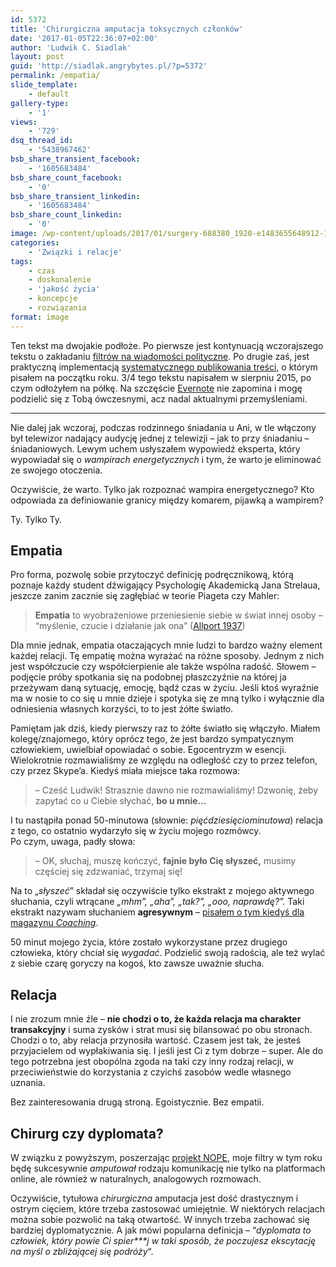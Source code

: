 ```yaml
---
id: 5372
title: 'Chirurgiczna amputacja toksycznych członków'
date: '2017-01-05T22:36:07+02:00'
author: 'Ludwik C. Siadlak'
layout: post
guid: 'http://siadlak.angrybytes.pl/?p=5372'
permalink: /empatia/
slide_template:
    - default
gallery-type:
    - '1'
views:
    - '729'
dsq_thread_id:
    - '5438967462'
bsb_share_transient_facebook:
    - '1605683484'
bsb_share_count_facebook:
    - '0'
bsb_share_transient_linkedin:
    - '1605683484'
bsb_share_count_linkedin:
    - '0'
image: /wp-content/uploads/2017/01/surgery-688380_1920-e1483655648912-1.jpg
categories:
    - 'Związki i relacje'
tags:
    - czas
    - doskonalenie
    - 'jakość życia'
    - koncepcje
    - rozwiązania
format: image
---
```


Ten tekst ma dwojakie podłoże. Po pierwsze jest kontynuacją wczorajszego tekstu o zakładaniu [filtrów na wiadomości polityczne](http://personaldevelopment.pl/co-tam-panie-w-polityce/). Po drugie zaś, jest praktyczną implementacją [systematycznego publikowania treści](http://personaldevelopment.pl/zegnajcie-2016/), o którym pisałem na początku roku. 3/4 tego tekstu napisałem w sierpniu 2015, po czym odłożyłem na półkę. Na szczęście [Evernote](http://personaldevelopment.pl/evernote/) nie zapomina i mogę podzielić się z Tobą ówczesnymi, acz nadal aktualnymi przemyśleniami.

---

Nie dalej jak wczoraj, podczas rodzinnego śniadania u Ani, w tle włączony był telewizor nadający audycję jednej z telewizji – jak to przy śniadaniu – śniadaniowych. Lewym uchem usłyszałem wypowiedź eksperta, który wypowiadał się o *wampirach energetycznych* i tym, że warto je eliminować ze swojego otoczenia.

Oczywiście, że warto. Tylko jak rozpoznać wampira energetycznego? Kto odpowiada za definiowanie granicy między komarem, pijawką a wampirem?

Ty. Tylko Ty.

## Empatia

Pro forma, pozwolę sobie przytoczyć definicję podręcznikową, którą poznaje każdy student dźwigający Psychologię Akademicką Jana Strelaua, jeszcze zanim zacznie się zagłębiać w teorie Piageta czy Mahler:

> **Empatia** to wyobrażeniowe przeniesienie siebie w świat innej osoby – “myślenie, czucie i działanie jak ona” ([Allport 1937](http://psycnet.apa.org/index.cfm?fa=search.displayRecord&uid=1938-01964-000))

Dla mnie jednak, empatia otaczających mnie ludzi to bardzo ważny element każdej relacji. Tę empatię można wyrażać na różne sposoby. Jednym z nich jest współczucie czy współcierpienie ale także wspólna radość. Słowem – podjęcie próby spotkania się na podobnej płaszczyźnie na której ja przeżywam daną sytuację, emocję, bądź czas w życiu. Jeśli ktoś wyraźnie ma w nosie to co się u mnie dzieje i spotyka się ze mną tylko i wyłącznie dla odniesienia własnych korzyści, to to jest żółte światło.

Pamiętam jak dziś, kiedy pierwszy raz to żółte światło się włączyło. Miałem kolegę/znajomego, który oprócz tego, że jest bardzo sympatycznym człowiekiem, uwielbiał opowiadać o sobie. Egocentryzm w esencji. Wielokrotnie rozmawialiśmy ze względu na odległość czy to przez telefon, czy przez Skype’a. Kiedyś miała miejsce taka rozmowa:

> – Cześć Ludwik! Strasznie dawno nie rozmawialiśmy! Dzwonię, żeby zapytać co u Ciebie słychać, **bo u mnie…**

I tu nastąpiła ponad 50-minutowa (słownie: *pięćdziesięciominutowa*) relacja z tego, co ostatnio wydarzyło się w życiu mojego rozmówcy.  
Po czym, uwaga, padły słowa:

> – OK, słuchaj, muszę kończyć, **fajnie było Cię słyszeć,** musimy częściej się zdzwaniać, trzymaj się!

Na to „*słyszeć*” składał się oczywiście tylko ekstrakt z mojego aktywnego słuchania, czyli wtrącane *„mhm”, „aha”, „tak?”, „ooo, naprawdę?”.* Taki ekstrakt nazywam słuchaniem **agresywnym** – [pisałem o tym kiedyś dla magazynu *Coaching*](http://coaching.focus.pl/praca/jak-liderow-szkoli-marynarka-wojenna-640).

50 minut mojego życia, które zostało wykorzystane przez drugiego człowieka, który chciał się *wygadać*. Podzielić swoją radością, ale też wylać z siebie czarę goryczy na kogoś, kto zawsze uważnie słucha.

## Relacja

I nie zrozum mnie źle – **nie chodzi o to, że każda relacja ma charakter transakcyjny** i suma zysków i strat musi się bilansować po obu stronach. Chodzi o to, aby relacja przynosiła wartość. Czasem jest tak, że jesteś przyjacielem od wypłakiwania się. I jeśli jest Ci z tym dobrze – super. Ale do tego potrzebna jest obopólna zgoda na taki czy inny rodzaj relacji, w przeciwieństwie do korzystania z czyichś zasobów wedle własnego uznania.

Bez zainteresowania drugą stroną. Egoistycznie. Bez empatii.

## Chirurg czy dyplomata?

W związku z powyższym, poszerzając [projekt NOPE](http://personaldevelopment.pl/co-tam-panie-w-polityce/), moje filtry w tym roku będę sukcesywnie *amputował* rodzaju komunikację nie tylko na platformach online, ale również w naturalnych, analogowych rozmowach.

Oczywiście, tytułowa *chirurgiczna* amputacja jest dość drastycznym i ostrym cięciem, które trzeba zastosować umiejętnie. W niektórych relacjach można sobie pozwolić na taką otwartość. W innych trzeba zachować się bardziej dyplomatycznie. A jak mówi popularna definicja – “*dyplomata to człowiek, który powie Ci spier\*\*\*j w taki sposób, że poczujesz ekscytację na myśl o zbliżającej się podróży*“.